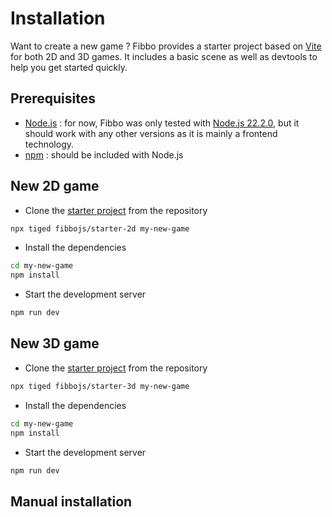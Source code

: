 # Installation

Want to create a new game ? Fibbo provides a starter project based on [Vite](https://vitejs.dev/) for both 2D and 3D games. It includes a basic scene as well as devtools to help you get started quickly.

## Prerequisites

- [Node.js](https://nodejs.org/) : for now, Fibbo was only tested with [Node.js 22.2.0](https://nodejs.org/download/release/v22.2.0/), but it should work with any other versions as it is mainly a frontend technology.
- [npm](https://www.npmjs.com/) : should be included with Node.js

## New 2D game

- Clone the [starter project](https://github.com/fibbojs/starter-2d) from the repository
```bash
npx tiged fibbojs/starter-2d my-new-game
```
- Install the dependencies
```bash
cd my-new-game
npm install
```
- Start the development server
```bash
npm run dev
```

## New 3D game

- Clone the [starter project](https://github.com/fibbojs/starter-3d) from the repository
```bash
npx tiged fibbojs/starter-3d my-new-game
```
- Install the dependencies
```bash
cd my-new-game
npm install
```
- Start the development server
```bash
npm run dev
```

## Manual installation <Badge type="warning" text="work in progress" />
